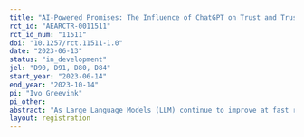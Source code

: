 ```yaml
---
title: "AI-Powered Promises: The Influence of ChatGPT on Trust and Trustworthiness"
rct_id: "AEARCTR-0011511"
rct_id_num: "11511"
doi: "10.1257/rct.11511-1.0"
date: "2023-06-13"
status: "in_development"
jel: "D90, D91, D80, D84"
start_year: "2023-06-14"
end_year: "2023-10-14"
pi: "Ivo Greevink"
pi_other:
abstract: "As Large Language Models (LLM) continue to improve at fast rate, it will not be long before they become an integral part of many of the digital tools we use today, including those focused on communication. In this project, we investigate how the availability of LLMs during written communication affects trust and trustworthiness between participant pairs in a trust game. "
layout: registration
---
```


